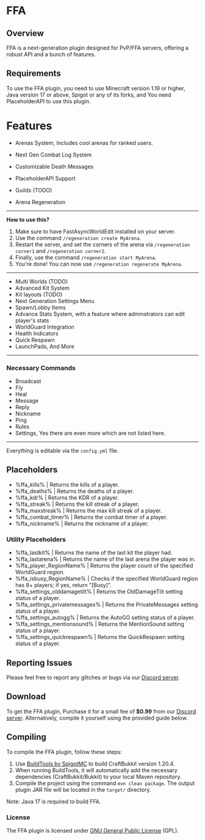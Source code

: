 # FFA

## Overview

FFA is a next-generation plugin designed for PvP/FFA servers, offering a robust API and a bunch of features.

## Requirements
To use the FFA plugin, you need to use Minecraft version 1.19 or higher, Java version 17 or above, Spigot or any of its forks, and You need PlaceholderAPI to use this plugin.

#  Features
* Arenas System, Includes cool arenas for ranked users.

* Next Gen Combat Log System
* Customizable Death Messages
* PlaceholderAPI Support
* Guilds (TODO)
* Arena Regeneration
___
  **How to use this?**
  
  1. Make sure to have FastAsyncWorldEdit installed on your server.
  2. Use the command `/regeneration create MyArena`.
  3. Restart the server, and set the corners of the arena via `/regeneration corner1` and `/regeneration corner2`.
  4. Finally, use the command `/regeneration start MyArena`.
  5. You're done! You can now use `/regeneration regenerate MyArena`.
___
* Multi Worlds (TODO)
* Advanced Kit System
* Kit layouts (TODO)
* Next Generation Settings Menu
* Spawn/Lobby Items
* Advance Stats System, with a feature where adminstrators can edit player's stats
* WorldGuard Integration
* Health Indicators
* Quick Respawn
* LaunchPads, And More
____
### Necessary Commands
- Broadcast
- Fly
- Heal
- Message
- Reply
- Nickname
- Ping
- Rules
- Settings, Yes there are even more which are not listed here.
___

Everything is editable via the `config.yml` file.

## Placeholders
- %ffa_kills% | Returns the kills of a player.
- %ffa_deaths% | Returns the deaths of a player.
- %ffa_kdr% | Returns the KDR of a player.
- %ffa_streak% | Returns the kill streak of a player.
- %ffa_maxstreak% | Returns the max kill streak of a player.
- %ffa_combat_timer% | Returns the combat timer of a player.
- %ffa_nickname% | Returns the nickname of a player.

### Utility Placeholders
- %ffa_lastkit% | Returns the name of the last kit the player had.
- %ffa_lastarena% | Returns the name of the last arena the player was in.
- %ffa_player_RegionName% | Returns the player count of the specified WorldGuard region.
- %ffa_isbusy_RegionName% | Checks if the specified WorldGuard region has 8+ players; if yes, return "[Busy]".
- %ffa_settings_olddamagetilt% | Returns the OldDamageTilt setting status of a player.
- %ffa_settings_privatemessages% | Returns the PrivateMessages setting status of a player.
- %ffa_settings_autogg% | Returns the AutoGG setting status of a player.
- %ffa_settings_mentionsound% | Returns the MentionSound setting status of a player.
- %ffa_settings_quickrespawn% | Returns the QuickRespawn setting status of a player.

## Reporting Issues
Please feel free to report any glitches or bugs via our [Discord server](https://discord.gg/XBmrFsg5eR).

## Download
To get the FFA plugin, Purchase it for a small fee of **$0.99** from our [Discord server](https://discord.gg/XBmrFsg5eR). Alternatively, compile it yourself using the provided guide below.

## Compiling
To compile the FFA plugin, follow these steps:
1. Use [BuildTools by SpigotMC](https://www.spigotmc.org/wiki/buildtools/) to build CraftBukkit version 1.20.4.
2. When running BuildTools, it will automatically add the necessary dependencies (CraftBukkit/Bukkit) to your local Maven repository.
3. Compile the project using the command `mvn clean package`. The output plugin JAR file will be located in the `target/` directory.

Note: Java 17 is required to build FFA.

### License
The FFA plugin is licensed under [GNU General Public License](https://github.com/Darkxx14/FFA?tab=GPL-3.0-1-ov-file) (GPL).
